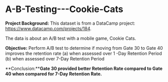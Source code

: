 # A-B-Testing---Cookie-Cats
**Project Background:** This dataset is from a DataCamp project: https://www.datacamp.com/projects/184.

The data is about an A/B test with a mobile game, Cookie Cats.

**Objective:** Perform A/B test to determine if moving from Gate 30 to Gate 40 improves the retention rate (a) when assessed over 1 -Day Retention Period (b) when assessed over 7-Day Retention Period

**Conclusion:****Gate 30 provided better Retention Rate compared to Gate 40 when compared for 7-Day Retention Rate.**
